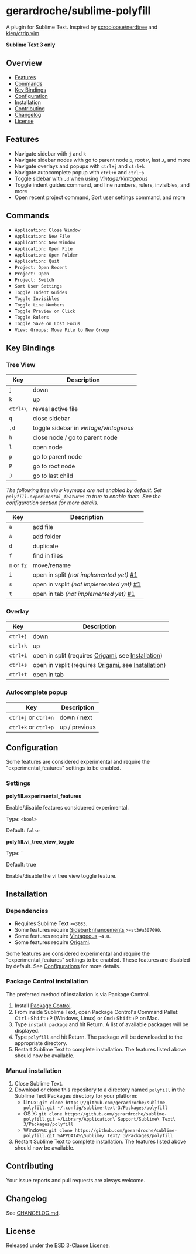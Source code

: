 # gerardroche/sublime-polyfill

A plugin for Sublime Text. Inspired by [scrooloose/nerdtree](https://github.com/scrooloose/nerdtree) and [kien/ctrlp.vim](https://github.com/kien/ctrlp.vim).

**Sublime Text 3 only**

## Overview

* [Features](#features)
* [Commands](#commands)
* [Key Bindings](#key-bindings)
* [Configuration](#configuration)
* [Installation](#installation)
* [Contributing](#contributing)
* [Changelog](#changelog)
* [License](#license)

## Features

* Navigate sidebar with `j` and `k`
* Navigate sidebar nodes with go to parent node `p`, root `P`, last `J`, and more
* Navigate overlays and popups with `ctrl+j` and `ctrl+k`
* Navigate autocomplete popup with `ctrl+n` and `ctrl+p`
* Toggle sidebar with `,d` when using *Vintage/Vintageous*
* Toggle indent guides command, and line numbers, rulers, invisibles, and more
* Open recent project command, Sort user settings command, and more

## Commands

* `Application: Close Window`
* `Application: New File`
* `Application: New Window`
* `Application: Open File`
* `Application: Open Folder`
* `Application: Quit`
* `Project: Open Recent`
* `Project: Open`
* `Project: Switch`
* `Sort User Settings`
* `Toggle Indent Guides`
* `Toggle Invisibles`
* `Toggle Line Numbers`
* `Toggle Preview on Click`
* `Toggle Rulers`
* `Toggle Save on Lost Focus`
* `View: Groups: Move File to New Group`

## Key Bindings

### Tree View

Key | Description
--- | -----------
`j` | down
`k` | up
`ctrl+\` | reveal active file
`q` | close sidebar
`,d` | toggle sidebar in *vintage/vintageous*
`h` | close node / go to parent node
`l` | open node
`p` | go to parent node
`P` | go to root node
`J` | go to last child

*The following tree view keymaps are not enabled by default. Set `polyfill.experimental_features` to true to enable them. See the configuration section for more details.*

Key | Description
--- | -----------
`a` | add file
`A` | add folder
`d` | duplicate
`f` | find in files
`m` or `f2` | move/rename
`i` | open in split *(not implemented yet)* [#1](https://github.com/gerardroche/sublime-polyfill/issues/1)
`s` | open in vsplit *(not implemented yet)* [#1](https://github.com/gerardroche/sublime-polyfill/issues/1)
`t` | open in tab *(not implemented yet)* [#1](https://github.com/gerardroche/sublime-polyfill/issues/1)

### Overlay

Key | Description
--- | -----------
`ctrl+j` | down
`ctrl+k` | up
`ctrl+i` | open in split (requires [Origami], see [Installation](#dependencies))
`ctrl+s` | open in vsplit (requires [Origami], see [Installation](#dependencies))
`ctrl+t` | open in tab

### Autocomplete popup

Key | Description
--- | -----------
`ctrl+j` or `ctrl+n` | down / next
`ctrl+k` or `ctrl+p` | up / previous

## Configuration

Some features are considered experimental and require the "experimental_features" settings to be enabled.

### Settings

**polyfill.experimental_features**

Enable/disable features considuered experimental.

Type: `<bool>`

Default: `false`


**polyfill.vi_tree_view_toggle**

Type: <bool>`

Default: true

Enable/disable the vi tree view toggle feature.

## Installation

### Dependencies

* Requires Sublime Text `>=3083`.
* Some features require [SidebarEnhancements] `>=st3#a307090`.
* Some features require [Vintageous] `~4.0`.
* Some features require [Origami].

Some features are considered experimental and require the "experimental_features" settings to be enabled. These features are disabled by default. See [Configurations](#configuration) for more details.

### Package Control installation

The preferred method of installation is via Package Control.

1. Install [Package Control](https://packagecontrol.io).
2. From inside Sublime Text, open Package Control's Command Pallet: <kbd>Ctrl</kbd>+<kbd>Shift</kbd>+<kbd>P</kbd> (Windows, Linux) or <kbd>Cmd</kbd>+<kbd>Shift</kbd>+<kbd>P</kbd> on Mac.
3. Type `install package` and hit Return. A list of available packages will be displayed.
4. Type `polyfill` and hit Return. The package will be downloaded to the appropriate directory.
5. Restart Sublime Text to complete installation. The features listed above should now be available.

### Manual installation

1. Close Sublime Text.
2. Download or clone this repository to a directory named `polyfill` in the Sublime Text Packages directory for your platform:
    * Linux: `git clone https://github.com/gerardroche/sublime-polyfill.git ~/.config/sublime-text-3/Packages/polyfill`
    * OS X: `git clone https://github.com/gerardroche/sublime-polyfill.git ~/Library/Application\ Support/Sublime\ Text\ 3/Packages/polyfill`
    * Windows: `git clone https://github.com/gerardroche/sublime-polyfill.git %APPDATA%\Sublime/ Text/ 3/Packages/polyfill`
3. Restart Sublime Text to complete installation. The features listed above should now be available.

## Contributing

Your issue reports and pull requests are always welcome.

## Changelog

See [CHANGELOG.md](CHANGELOG.md).

## License

Released under the [BSD 3-Clause License](LICENSE).

[Origami]: https://github.com/SublimeText/Origami
[SidebarEnhancements]: https://packagecontrol.io/packages/SideBarEnhancements
[Vintageous]: https://packagecontrol.io/packages/Vintageous
